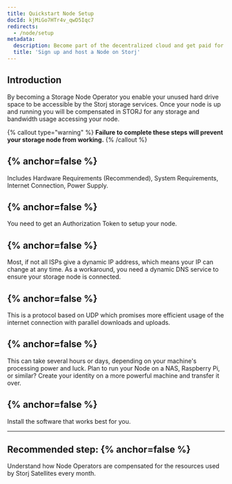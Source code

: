 ```yaml
---
title: Quickstart Node Setup
docId: kjMiGo7HTr4v_qwD5Iqc7
redirects:
  - /node/setup
metadata:
  description: Become part of the decentralized cloud and get paid for your extra bandwidth and storage capacity. Sign up to host a Node on the Storj network today.
  title: 'Sign up and host a Node on Storj'
---
```


## Introduction

By becoming a Storage Node Operator you enable your unused hard drive space to be accessible by the Storj storage services. Once your node is up and running you will be compensated in STORJ for any storage and bandwidth usage accessing your node.

{% callout type="warning"  %}
**Failure to complete these steps will prevent your storage node from working.**
{% /callout %}

## [](docId:hbCGTv1ZLLR2-kpSaGEXw) {% anchor=false %}

Includes Hardware Requirements (Recommended), System Requirements, Internet Connection, Power Supply.

## [](docId:v-fUvPqySvUwTMF-od6hD) {% anchor=false %}

You need to get an Authorization Token to setup your node.

## [](docId:y0jltT-HzKPmDefi532sd) {% anchor=false %}

Most, if not all ISPs give a dynamic IP address, which means your IP can change at any time. As a workaround, you need a dynamic DNS service to ensure your storage node is connected.

## [](docId:owZeAc56KSDnUzDhsBfB8) {% anchor=false %}

This is a protocol based on UDP which promises more efficient usage of the internet connection with parallel downloads and uploads.

## [](docId:aT6VAB297OWLd4vqeXxf5) {% anchor=false %}

This can take several hours or days, depending on your machine's processing power and luck. Plan to run your Node on a NAS, Raspberry Pi, or similar? Create your identity on a more powerful machine and transfer it over.

## [](docId:XC--4Jtp1o309gbWFOHPn) {% anchor=false %}

Install the software that works best for you.

---

## Recommended step: [](docId:DVKqtMtnBdZ99gFRWCojP) {% anchor=false %}

Understand how Node Operators are compensated for the resources used by Storj Satellites every month.
